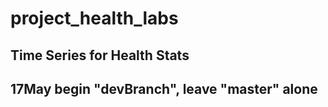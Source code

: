 # project_health_labs

## Time Series for Health Stats

## 17May begin "devBranch", leave "master" alone
